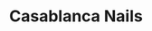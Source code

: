 ---
title: "Casablanca Nails"
url: /ciudad-autonoma-de-buenos-aires/casablanca-nails/
shop: cosméticos
---